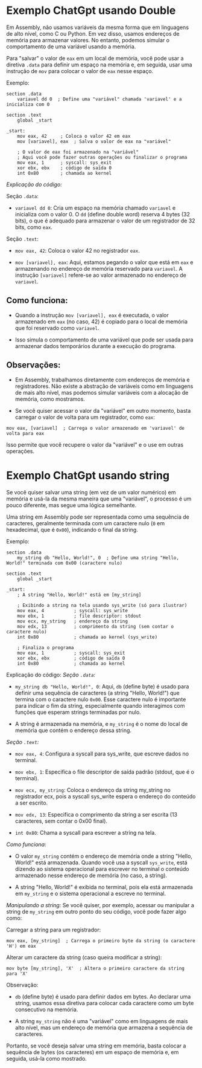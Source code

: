 <h1>Exemplo ChatGpt usando Double</h1>

Em Assembly, não usamos variáveis da mesma forma que em linguagens de alto nível, como C ou Python. Em vez disso, usamos endereços de memória para armazenar valores. No entanto, podemos simular o comportamento de uma variável usando a memória.

Para "salvar" o valor de `eax` em um local de memória, você pode usar a diretiva `.data` para definir um espaço na memória e, em seguida, usar uma instrução de `mov` para colocar o valor de `eax` nesse espaço.

Exemplo:
```
section .data
    variavel dd 0  ; Define uma "variável" chamada 'variavel' e a inicializa com 0

section .text
    global _start

_start:
    mov eax, 42     ; Coloca o valor 42 em eax
    mov [variavel], eax  ; Salva o valor de eax na "variável"

    ; O valor de eax foi armazenado na "variável"
    ; Aqui você pode fazer outras operações ou finalizar o programa
    mov eax, 1      ; syscall: sys_exit
    xor ebx, ebx    ; código de saída 0
    int 0x80        ; chamada ao kernel
```

*Explicação do código:*

Seção `.data`:

- `variavel dd 0`: Cria um espaço na memória chamado `variavel` e inicializa com o valor 0. O `dd` (define double word) reserva 4 bytes (32 bits), o que é adequado para armazenar o valor de um registrador de 32 bits, como `eax`.

Seção `.text`:

- `mov eax, 42`: Coloca o valor 42 no registrador `eax`.

- `mov [variavel], eax`: Aqui, estamos pegando o valor que está em `eax` e armazenando no endereço de memória reservado para `variavel`. A instrução `[variavel]` refere-se ao valor armazenado no endereço de `variavel`.

<h2>Como funciona:</h2>

- Quando a instrução `mov [variavel], eax` é executada, o valor armazenado em `eax` (no caso, 42) é copiado para o local de memória que foi reservado como `variavel`.

- Isso simula o comportamento de uma variável que pode ser usada para armazenar dados temporários durante a execução do programa.

<h2>Observações:</h2>

- Em Assembly, trabalhamos diretamente com endereços de memória e registradores. Não existe a abstração de variáveis como em linguagens de mais alto nível, mas podemos simular variáveis com a alocação de memória, como mostramos.

- Se você quiser acessar o valor da "variável" em outro momento, basta carregar o valor de volta para um registrador, como `eax`:

```
mov eax, [variavel]  ; Carrega o valor armazenado em 'variavel' de volta para eax
```

Isso permite que você recupere o valor da "variável" e o use em outras operações.


<h1>Exemplo ChatGpt usando string</h1>

Se você quiser salvar uma string (em vez de um valor numérico) em memória e usá-la da mesma maneira que uma "variável", o processo é um pouco diferente, mas segue uma lógica semelhante.

Uma string em Assembly pode ser representada como uma sequência de caracteres, geralmente terminada com um caractere nulo (`0` em hexadecimal, que é `0x00`), indicando o final da string.

Exemplo:
```
section .data
    my_string db "Hello, World!", 0  ; Define uma string "Hello, World!" terminada com 0x00 (caractere nulo)

section .text
    global _start

_start:
    ; A string "Hello, World!" está em [my_string]
    
    ; Exibindo a string na tela usando sys_write (só para ilustrar)
    mov eax, 4           ; syscall: sys_write
    mov ebx, 1           ; file descriptor: stdout
    mov ecx, my_string   ; endereço da string
    mov edx, 13          ; comprimento da string (sem contar o caractere nulo)
    int 0x80             ; chamada ao kernel (sys_write)

    ; Finaliza o programa
    mov eax, 1           ; syscall: sys_exit
    xor ebx, ebx         ; código de saída 0
    int 0x80             ; chamada ao kernel
```
Explicação do código:
*Seção `.data`:*

- `my_string db "Hello, World!", 0`: Aqui, `db` (define byte) é usado para definir uma sequência de caracteres (a string "Hello, World!") que termina com o caractere nulo `0x00`. Esse caractere nulo é importante para indicar o fim da string, especialmente quando interagimos com funções que esperam strings terminadas por nulo.

- A string é armazenada na memória, e `my_string` é o nome do local de memória que contém o endereço dessa string.

*Seção `.text`:*

- `mov eax, 4`: Configura a syscall para sys_write, que escreve dados no terminal.

- `mov ebx, 1`: Especifica o file descriptor de saída padrão (stdout, que é o terminal).

- `mov ecx, my_string`: Coloca o endereço da string my_string no registrador ecx, pois a syscall sys_write espera o endereço do conteúdo a ser escrito.

- `mov edx, 13`: Especifica o comprimento da string a ser escrita (13 caracteres, sem contar o 0x00 final).

- `int 0x80`: Chama a syscall para escrever a string na tela.

*Como funciona:*
- O valor `my_string` contém o endereço de memória onde a string "Hello, World!" está armazenada. Quando você usa a syscall `sys_write`, está dizendo ao sistema operacional para escrever no terminal o conteúdo armazenado nesse endereço de memória (no caso, a string).

- A string "Hello, World!" é exibida no terminal, pois ela está armazenada em `my_string` e o sistema operacional a escreve no terminal.

*Manipulando a string:*
Se você quiser, por exemplo, acessar ou manipular a string de `my_string` em outro ponto do seu código, você pode fazer algo como:

Carregar a string para um registrador:
```
mov eax, [my_string]  ; Carrega o primeiro byte da string (o caractere 'H') em eax
```

Alterar um caractere da string (caso queira modificar a string):
```
mov byte [my_string], 'X'  ; Altera o primeiro caractere da string para 'X'
```

Observação:
- `db` (define byte) é usado para definir dados em bytes. Ao declarar uma string, usamos essa diretiva para colocar cada caractere como um byte consecutivo na memória.

- A string `my_string` não é uma "variável" como em linguagens de mais alto nível, mas um endereço de memória que armazena a sequência de caracteres.

Portanto, se você deseja salvar uma string em memória, basta colocar a sequência de bytes (os caracteres) em um espaço de memória e, em seguida, usá-la como mostrado.